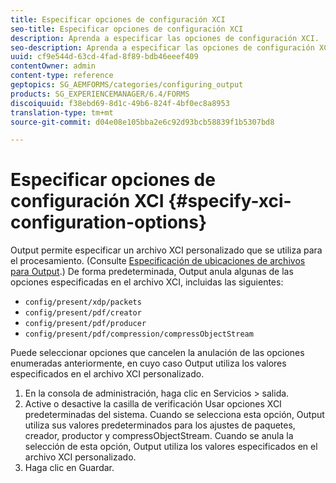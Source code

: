 ```yaml
---
title: Especificar opciones de configuración XCI
seo-title: Especificar opciones de configuración XCI
description: Aprenda a especificar las opciones de configuración XCI.
seo-description: Aprenda a especificar las opciones de configuración XCI.
uuid: cf9e544d-63cd-4fad-8f89-bdb46eeef409
contentOwner: admin
content-type: reference
geptopics: SG_AEMFORMS/categories/configuring_output
products: SG_EXPERIENCEMANAGER/6.4/FORMS
discoiquuid: f38ebd69-8d1c-49b6-824f-4bf0ec8a8953
translation-type: tm+mt
source-git-commit: d04e08e105bba2e6c92d93bcb58839f1b5307bd8

---
```



# Especificar opciones de configuración XCI {#specify-xci-configuration-options}

Output permite especificar un archivo XCI personalizado que se utiliza para el procesamiento. (Consulte [Especificación de ubicaciones de archivos para Output](/help/forms/using/admin-help/specify-file-locations-output.md#specify-file-locations-for-output).) De forma predeterminada, Output anula algunas de las opciones especificadas en el archivo XCI, incluidas las siguientes:

* `config/present/xdp/packets`
* `config/present/pdf/creator`
* `config/present/pdf/producer`
* `config/present/pdf/compression/compressObjectStream`

Puede seleccionar opciones que cancelen la anulación de las opciones enumeradas anteriormente, en cuyo caso Output utiliza los valores especificados en el archivo XCI personalizado.

1. En la consola de administración, haga clic en Servicios > salida.
1. Active o desactive la casilla de verificación Usar opciones XCI predeterminadas del sistema. Cuando se selecciona esta opción, Output utiliza sus valores predeterminados para los ajustes de paquetes, creador, productor y compressObjectStream. Cuando se anula la selección de esta opción, Output utiliza los valores especificados en el archivo XCI personalizado.
1. Haga clic en Guardar.

